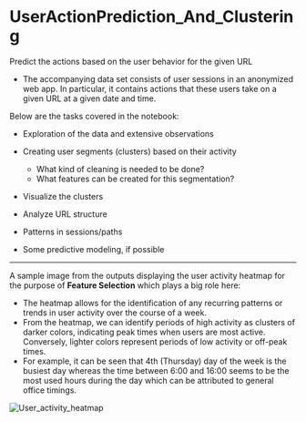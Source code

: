 # UserActionPrediction_And_Clustering

Predict the actions based on the user behavior for the given URL

* The accompanying data set consists of user sessions in an anonymized web app. In particular, it contains actions that these users take on a given URL at a given date and time.

Below are the tasks covered in the notebook:

* Exploration of the data and extensive observations
* Creating user segments (clusters) based on their activity
  * What kind of cleaning is needed to be done?
  * What features can be created for this segmentation?
 
* Visualize the clusters
* Analyze URL structure
* Patterns in sessions/paths
* Some predictive modeling, if possible

----------------------------------------------------------------------------------
A sample image from the outputs displaying the user activity heatmap for the purpose of **Feature Selection** which plays a big role here:
* The heatmap allows for the identification of any recurring patterns or trends in user activity over the course of a week.
* From the heatmap, we can identify periods of high activity as clusters of darker colors, indicating peak times when users are most active. Conversely, lighter colors represent periods of low activity or off-peak times.
* For example, it can be seen that 4th (Thursday) day of the week is the busiest day whereas the time between 6:00 and 16:00 seems to be the most used hours during the day which can be attributed to general office timings.
  
![User_activity_heatmap](https://github.com/ajits-github/UserActionPrediction_And_Clustering/assets/71327507/2768c3fd-927e-4a8b-b3dd-82be2e8ae9d9)
